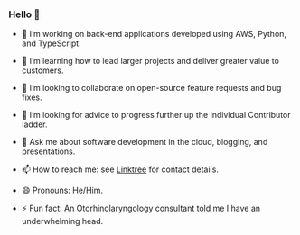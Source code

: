 ### Hello 👋

- 🔭 I’m working on back-end applications developed using AWS, Python, and TypeScript.

- 🌱 I’m learning how to lead larger projects and deliver greater value to customers.

- 👯 I’m looking to collaborate on open-source feature requests and bug fixes.

- 🤔 I’m looking for advice to progress further up the Individual Contributor ladder.

- 💬 Ask me about software development in the cloud, blogging, and presentations.

- 📫 How to reach me: see [Linktree](https://linktr.ee/trrhodes) for contact details.

- 😄 Pronouns: He/Him.

- ⚡ Fun fact: An Otorhinolaryngology consultant told me I have an underwhelming head.

